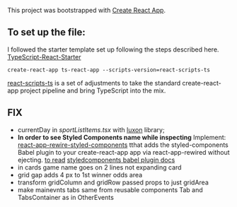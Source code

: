 This project was bootstrapped with [Create React App](https://github.com/facebookincubator/create-react-app).

## To set up the file: 
I followed the starter template set up following the steps described here. [TypeScript-React-Starter](https://github.com/Microsoft/TypeScript-React-Starter) 

`create-react-app ts-react-app --scripts-version=react-scripts-ts`

[react-scripts-ts](https://www.npmjs.com/package/react-scripts-ts) is a set of adjustments to take the standard create-react-app project pipeline and bring TypeScript into the mix.

## FIX

- currentDay in _sportListItems.tsx_ with [luxon](https://moment.github.io/luxon/) library;
- **In order to see Styled Components name while inspecting** Implement: [react-app-rewire-styled-components](https://github.com/withspectrum/react-app-rewire-styled-components) tthat adds the styled-components Babel plugin to your create-react-app app via react-app-rewired without ejecting. [to read](https://github.com/styled-components/babel-plugin-styled-components/issues/59)
[styledcomponents babel plugin docs](https://www.styled-components.com/docs/tooling#babel-plugin)
- in cards game name goes on 2 lines not expanding card
- grid gap adds 4 px to 1st winner odds area
- transform gridColumn and gridRow passed props to just gridArea
- make mainevnts tabs same from reusable components Tab and TabsContainer as in OtherEvents